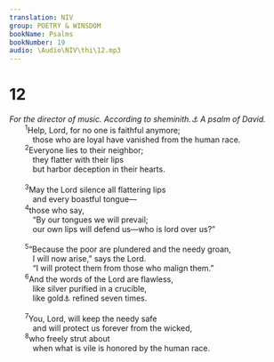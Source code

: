 ```yaml
---
translation: NIV
group: POETRY & WINSDOM
bookName: Psalms 
bookNumber: 19
audio: \Audio\NIV\thi\12.mp3
---
```


<div class="title"><h1>12</h1><i>For the director of music. According to sheminith.<a data-toggle="tooltip" data-placement="bottom" title="Title: Probably a musical term">⚓</a> A psalm of David.</i></div>
<span class="verse thi_12_1">  <sup>1</sup>Help, Lord, for no one is faithful anymore; <br/>   those who are loyal have vanished from the human race. <br/></span>
<span class="verse thi_12_2">  <sup>2</sup>Everyone lies to their neighbor; <br/>   they flatter with their lips <br/>   but harbor deception in their hearts. <br/><br/></span>
<span class="verse thi_12_3">  <sup>3</sup>May the Lord silence all flattering lips <br/>   and every boastful tongue— <br/></span>
<span class="verse thi_12_4">  <sup>4</sup>those who say, <br/>   “By our tongues we will prevail; <br/>   our own lips will defend us—who is lord over us?” <br/><br/></span>
<span class="verse thi_12_5">  <sup>5</sup>“Because the poor are plundered and the needy groan, <br/>   I will now arise,” says the Lord. <br/>   “I will protect them from those who malign them.” <br/></span>
<span class="verse thi_12_6">  <sup>6</sup>And the words of the Lord are flawless, <br/>   like silver purified in a crucible, <br/>   like gold<a data-toggle="tooltip" data-placement="bottom" title="Probable reading of the original Hebrew text; Masoretic Text earth">⚓</a> refined seven times. <br/><br/></span>
<span class="verse thi_12_7">  <sup>7</sup>You, Lord, will keep the needy safe <br/>   and will protect us forever from the wicked, <br/></span>
<span class="verse thi_12_8">  <sup>8</sup>who freely strut about <br/>   when what is vile is honored by the human race. <br/></span>
